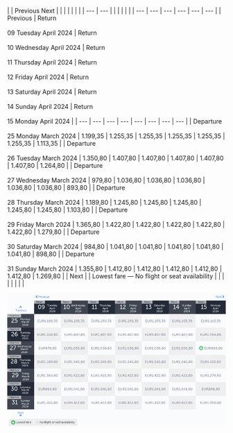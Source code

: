 |     | Previous Next |     |     |     |     |     |     |
| --- | --- |     |     |     |     |     |     | --- | --- | --- | --- | --- | --- |
| Previous | Return<br><br>09 Tuesday April 2024 | Return<br><br>10 Wednesday April 2024 | Return<br><br>11 Thursday April 2024 | Return<br><br>12 Friday April 2024 | Return<br><br>13 Saturday April 2024 | Return<br><br>14 Sunday April 2024 | Return<br><br>15 Monday April 2024 |
| --- | --- | --- | --- | --- | --- | --- | --- |
| Departure<br><br>25 Monday March 2024 | 1.199,35 | 1.255,35 | 1.255,35 | 1.255,35 | 1.255,35 | 1.255,35 | 1.113,35 |
| Departure<br><br>26 Tuesday March 2024 | 1.350,80 | 1.407,80 | 1.407,80 | 1.407,80 | 1.407,80 | 1.407,80 | 1.264,80 |
| Departure<br><br>27 Wednesday March 2024 | 979,80 | 1.036,80 | 1.036,80 | 1.036,80 | 1.036,80 | 1.036,80 | 893,80 |
| Departure<br><br>28 Thursday March 2024 | 1.189,80 | 1.245,80 | 1.245,80 | 1.245,80 | 1.245,80 | 1.245,80 | 1.103,80 |
| Departure<br><br>29 Friday March 2024 | 1.365,80 | 1.422,80 | 1.422,80 | 1.422,80 | 1.422,80 | 1.422,80 | 1.279,80 |
| Departure<br><br>30 Saturday March 2024 | 984,80 | 1.041,80 | 1.041,80 | 1.041,80 | 1.041,80 | 1.041,80 | 898,80 |
| Departure<br><br>31 Sunday March 2024 | 1.355,80 | 1.412,80 | 1.412,80 | 1.412,80 | 1.412,80 | 1.412,80 | 1.269,80 |
| Next |
| Lowest fare — No flight or seat availability |     |     |     |     |     |     |     |

![](turkish-airlines.png)